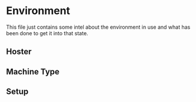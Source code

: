 # Environment
This file just contains some intel about the environment in use and what has been done to get it into that state.

## Hoster

## Machine Type

## Setup

